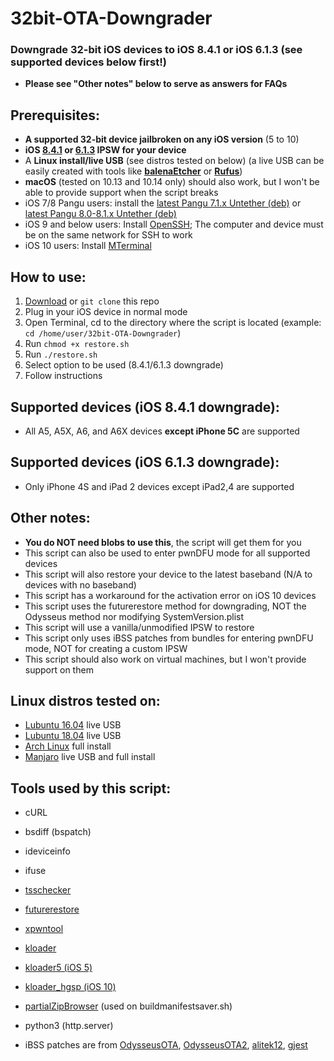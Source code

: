# 32bit-OTA-Downgrader
### Downgrade 32-bit iOS devices to iOS 8.4.1 or iOS 6.1.3 (see supported devices below first!)
- **Please see "Other notes" below to serve as answers for FAQs**

## Prerequisites:
- **A supported 32-bit device jailbroken on any iOS version** (5 to 10)
- **iOS [8.4.1](https://ipsw.me/8.4.1) or [6.1.3](https://ipsw.me/6.1.3) IPSW for your device**
- A **Linux install/live USB** (see distros tested on below) (a live USB can be easily created with tools like [**balenaEtcher**](https://www.balena.io/etcher/) or [**Rufus**](https://rufus.ie/))
- **macOS** (tested on 10.13 and 10.14 only) should also work, but I won't be able to provide support when the script breaks
- iOS 7/8 Pangu users: install the [latest Pangu 7.1.x Untether (deb)](http://apt.saurik.com/debs/io.pangu.axe7_0.3_iphoneos-arm.deb) or [latest Pangu 8.0-8.1.x Untether (deb)](http://apt.saurik.com/debs/io.pangu.xuanyuansword8_0.5_iphoneos-arm.deb)
- iOS 9 and below users: Install [OpenSSH](https://cydia.saurik.com/openssh.html); The computer and device must be on the same network for SSH to work
- iOS 10 users: Install [MTerminal](http://cydia.saurik.com/package/com.officialscheduler.mterminal/)

## How to use:
1. [Download](https://github.com/LukeZGD/32bit-OTA-Downgrader/archive/master.zip) or `git clone` this repo
2. Plug in your iOS device in normal mode
3. Open Terminal, cd to the directory where the script is located (example: `cd /home/user/32bit-OTA-Downgrader`)
4. Run `chmod +x restore.sh`
5. Run `./restore.sh`
6. Select option to be used (8.4.1/6.1.3 downgrade)
7. Follow instructions

## Supported devices (iOS 8.4.1 downgrade):

- All A5, A5X, A6, and A6X devices **except iPhone 5C** are supported

## Supported devices (iOS 6.1.3 downgrade):

- Only iPhone 4S and iPad 2 devices except iPad2,4 are supported

## Other notes:
- **You do NOT need blobs to use this**, the script will get them for you
- This script can also be used to enter pwnDFU mode for all supported devices
- This script will also restore your device to the latest baseband (N/A to devices with no baseband)
- This script has a workaround for the activation error on iOS 10 devices
- This script uses the futurerestore method for downgrading, NOT the Odysseus method nor modifying SystemVersion.plist
- This script will use a vanilla/unmodified IPSW to restore
- This script only uses iBSS patches from bundles for entering pwnDFU mode, NOT for creating a custom IPSW
- This script should also work on virtual machines, but I won't provide support on them

## Linux distros tested on:
- [Lubuntu 16.04](http://cdimage.ubuntu.com/lubuntu/releases/16.04/release/) live USB
- [Lubuntu 18.04](http://cdimage.ubuntu.com/lubuntu/releases/18.04/release/) live USB
- [Arch Linux](https://www.archlinux.org/) full install
- [Manjaro](https://manjaro.org/) live USB and full install

## Tools used by this script:
- cURL
- bsdiff (bspatch)
- ideviceinfo
- ifuse
- [tsschecker](https://github.com/tihmstar/tsschecker)
- [futurerestore](https://github.com/tihmstar/futurerestore)
- [xpwntool](https://www.youtube.com/watch?v=fh0tB6fp0Sc)
- [kloader](https://www.youtube.com/watch?v=fh0tB6fp0Sc)
- [kloader5 (iOS 5)](http://www.pmbonneau.com/cydia/)
- [kloader_hgsp (iOS 10)](https://twitter.com/nyan_satan/status/945203180522045440)
- [partialZipBrowser](https://github.com/tihmstar/partialZipBrowser) (used on buildmanifestsaver.sh)
- python3 (http.server)

- iBSS patches are from [OdysseusOTA](https://www.youtube.com/watch?v=Wo7mGdMcjxw), [OdysseusOTA2](https://www.youtube.com/watch?v=fh0tB6fp0Sc), [alitek12](https://www.mediafire.com/folder/b1z64roy512wd/FirmwareBundles), [gjest](https://files.fm/u/fcbqqdnw)
